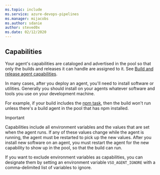 ```yaml
---
ms.topic: include
ms.service: azure-devops-pipelines
ms.manager: mijacobs
ms.author: sdanie
author: steved0x
ms.date: 02/12/2020
---
```


## Capabilities

Your agent's capabilities are cataloged and advertised in the pool so that only the builds and releases it can handle are assigned to it. See [Build and release agent capabilities](../agents.md#capabilities). 

In many cases, after you deploy an agent, you'll need to install software or utilities. Generally you should install on your agents whatever software and tools you use on your development machine.

For example, if your build includes the [npm task](../../tasks/package/npm.md), then the build won't run unless there's a build agent in the pool that has npm installed.

> [!IMPORTANT]
> Capabilities include all environment variables and the values that are set when the agent runs. If any of these values change while the agent is running, the agent must be restarted to pick up the new values. After you install new software on an agent, you must restart the agent for the new capability to show up in the pool, so that the build can run.
> 
> If you want to exclude environment variables as capabilities, you can designate them by setting an environment variable `VSO_AGENT_IGNORE` with a comma-delimited list of variables to ignore. 
